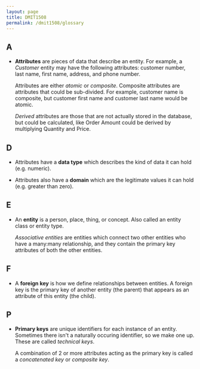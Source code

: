 ```yaml
---
layout: page
title: DMIT1508
permalink: /dmit1508/glossary
---
```


## A
- **Attributes** are pieces of data that describe an entity. For example, a *Customer* entity may have the following attributes: customer number, last name, first name, address, and phone number.

    Attributes are either *atomic* or *composite*. Composite attributes are attributes that could be sub-divided. For example, customer name is composite, but customer first name and customer last name would be atomic.
    
    *Derived* attributes are those that are not actually stored in the database, but could be calculated, like Order Amount could be derived by multiplying Quantity and Price.

## D
- Attributes have a **data type** which describes the kind of data it can hold (e.g. numeric).

- Attributes also have a **domain** which are the legitimate values it can hold (e.g. greater than zero).

## E
- An **entity** is a person, place, thing, or concept. Also called an entity class or entity type.

    *Associative entities* are entities which connect two other entities who have a many:many relationship, and they contain the primary key attributes of both the other entities.

## F
- A **foreign key** is how we define relationships between entities. A foreign key is the primary key of another entity (the parent) that appears as an attribute of this entity (the child).

## P
- **Primary keys** are unique identifiers for each instance of an entity. Sometimes there isn't a naturally occuring identifier, so we make one up. These are called *technical keys*.

    A combination of 2 or more attributes acting as the primary key is called a *concatenated key* or *composite key*.
